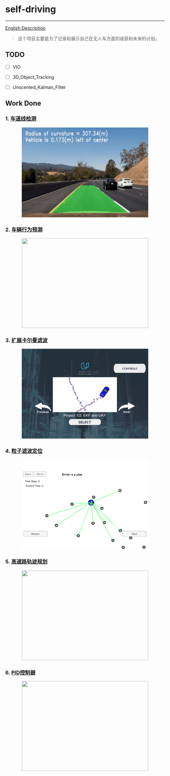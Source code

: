 # self-driving
----

[English Description](README_EN.md) 

> 这个项目主要是为了记录和展示自己在无人车方面的收获和未来的计划。

## TODO
- [ ] VIO
- [ ] 3D_Object_Tracking
- [ ] Unscented_Kalman_Filter


## Work Done

### 1.  [车道线检测](https://github.com/suljaxm/CarND-Advanced-Lane-Lines)

<div align=center><img width="400" height="284" src="./Advanced_Lane_lines.gif"/></div>

### 2.  [车辆行为预测](https://github.com/suljaxm/CarND-Behavioral-Cloning)

 <div align=center><img width="400" height="284" src="./Behavioral-Cloning.gif"/></div>

### 3. [扩展卡尔曼滤波](https://github.com/suljaxm/CarND-Extended-Kalman-Filter-Project)

 <div align=center><img width="400" height="284" src="./Extended-Kalman-Filter.gif"/></div>

### 4. [粒子滤波定位](https://github.com/suljaxm/CarND-Kidnapped-Vehicle-Project)

 <div align=center><img width="400" height="284" src="./Kidnapped-Vehicle.gif"/></div>

### 5. [高速路轨迹规划](https://github.com/suljaxm/CarND-Path-Planning-Project)

 <div align=center><img width="400" height="284" src="./Path-Planning-Project.gif"/></div>

### 6. [PID控制器](https://github.com/suljaxm/CarND-PID-Control-Project)

 <div align=center><img width="400" height="284" src="./PID-Control.gif"/></div>
